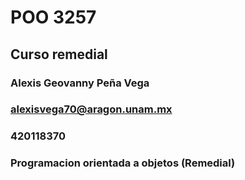 # POO 3257

## Curso remedial

### Alexis Geovanny Peña Vega

### alexisvega70@aragon.unam.mx

### 420118370

### Programacion orientada a objetos (Remedial)